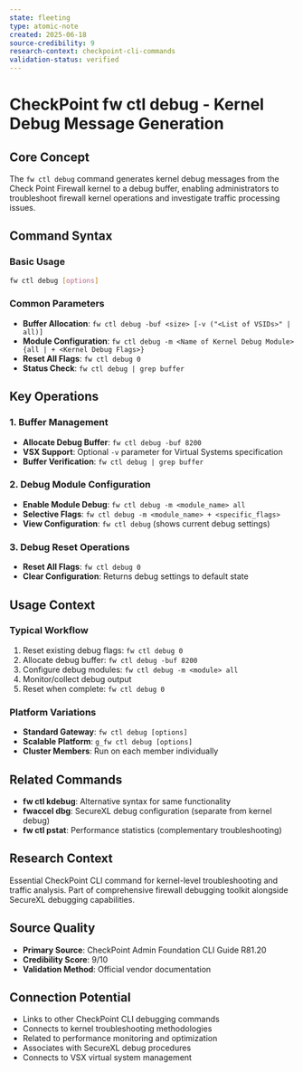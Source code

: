 ```yaml
---
state: fleeting
type: atomic-note
created: 2025-06-18
source-credibility: 9
research-context: checkpoint-cli-commands
validation-status: verified
---
```


# CheckPoint fw ctl debug - Kernel Debug Message Generation

## Core Concept
The `fw ctl debug` command generates kernel debug messages from the Check Point Firewall kernel to a debug buffer, enabling administrators to troubleshoot firewall kernel operations and investigate traffic processing issues.

## Command Syntax

### Basic Usage
```bash
fw ctl debug [options]
```

### Common Parameters
- **Buffer Allocation**: `fw ctl debug -buf <size> [-v ("<List of VSIDs>" | all)]`
- **Module Configuration**: `fw ctl debug -m <Name of Kernel Debug Module> {all | + <Kernel Debug Flags>}`
- **Reset All Flags**: `fw ctl debug 0`
- **Status Check**: `fw ctl debug | grep buffer`

## Key Operations

### 1. Buffer Management
- **Allocate Debug Buffer**: `fw ctl debug -buf 8200`
- **VSX Support**: Optional `-v` parameter for Virtual Systems specification
- **Buffer Verification**: `fw ctl debug | grep buffer`

### 2. Debug Module Configuration
- **Enable Module Debug**: `fw ctl debug -m <module_name> all`
- **Selective Flags**: `fw ctl debug -m <module_name> + <specific_flags>`
- **View Configuration**: `fw ctl debug` (shows current debug settings)

### 3. Debug Reset Operations
- **Reset All Flags**: `fw ctl debug 0`
- **Clear Configuration**: Returns debug settings to default state

## Usage Context

### Typical Workflow
1. Reset existing debug flags: `fw ctl debug 0`
2. Allocate debug buffer: `fw ctl debug -buf 8200`
3. Configure debug modules: `fw ctl debug -m <module> all`
4. Monitor/collect debug output
5. Reset when complete: `fw ctl debug 0`

### Platform Variations
- **Standard Gateway**: `fw ctl debug [options]`
- **Scalable Platform**: `g_fw ctl debug [options]`
- **Cluster Members**: Run on each member individually

## Related Commands
- **fw ctl kdebug**: Alternative syntax for same functionality
- **fwaccel dbg**: SecureXL debug configuration (separate from kernel debug)
- **fw ctl pstat**: Performance statistics (complementary troubleshooting)

## Research Context
Essential CheckPoint CLI command for kernel-level troubleshooting and traffic analysis. Part of comprehensive firewall debugging toolkit alongside SecureXL debugging capabilities.

## Source Quality
- **Primary Source**: CheckPoint Admin Foundation CLI Guide R81.20
- **Credibility Score**: 9/10
- **Validation Method**: Official vendor documentation

## Connection Potential
- Links to other CheckPoint CLI debugging commands
- Connects to kernel troubleshooting methodologies
- Related to performance monitoring and optimization
- Associates with SecureXL debug procedures
- Connects to VSX virtual system management